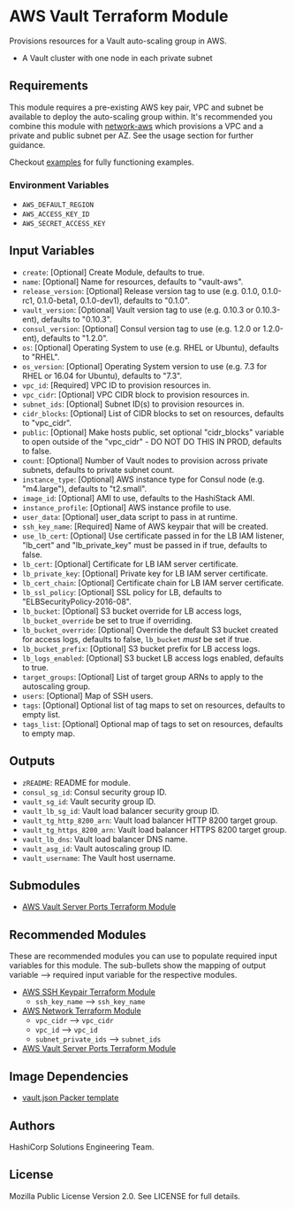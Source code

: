 # AWS Vault Terraform Module

Provisions resources for a Vault auto-scaling group in AWS.

- A Vault cluster with one node in each private subnet

## Requirements

This module requires a pre-existing AWS key pair, VPC and subnet be available to deploy the auto-scaling group within. It's recommended you combine this module with [network-aws](https://github.com/hashicorp-modules/network-aws/) which provisions a VPC and a private and public subnet per AZ. See the usage section for further guidance.

Checkout [examples](./examples) for fully functioning examples.

### Environment Variables

- `AWS_DEFAULT_REGION`
- `AWS_ACCESS_KEY_ID`
- `AWS_SECRET_ACCESS_KEY`

## Input Variables

- `create`: [Optional] Create Module, defaults to true.
- `name`: [Optional] Name for resources, defaults to "vault-aws".
- `release_version`: [Optional] Release version tag to use (e.g. 0.1.0, 0.1.0-rc1, 0.1.0-beta1, 0.1.0-dev1), defaults to "0.1.0".
- `vault_version`: [Optional] Vault version tag to use (e.g. 0.10.3 or 0.10.3-ent), defaults to "0.10.3".
- `consul_version`: [Optional] Consul version tag to use (e.g. 1.2.0 or 1.2.0-ent), defaults to "1.2.0".
- `os`: [Optional] Operating System to use (e.g. RHEL or Ubuntu), defaults to "RHEL".
- `os_version`: [Optional] Operating System version to use (e.g. 7.3 for RHEL or 16.04 for Ubuntu), defaults to "7.3".
- `vpc_id`: [Required] VPC ID to provision resources in.
- `vpc_cidr`: [Optional] VPC CIDR block to provision resources in.
- `subnet_ids`: [Optional] Subnet ID(s) to provision resources in.
- `cidr_blocks`: [Optional] List of CIDR blocks to set on resources, defaults to "vpc_cidr".
- `public`: [Optional] Make hosts public, set optional "cidr_blocks" variable to open outside of the "vpc_cidr" - DO NOT DO THIS IN PROD, defaults to false.
- `count`: [Optional] Number of Vault nodes to provision across private subnets, defaults to private subnet count.
- `instance_type`: [Optional] AWS instance type for Consul node (e.g. "m4.large"), defaults to "t2.small".
- `image_id`: [Optional] AMI to use, defaults to the HashiStack AMI.
- `instance_profile`: [Optional] AWS instance profile to use.
- `user_data`: [Optional] user_data script to pass in at runtime.
- `ssh_key_name`: [Required] Name of AWS keypair that will be created.
- `use_lb_cert`: [Optional] Use certificate passed in for the LB IAM listener, "lb_cert" and "lb_private_key" must be passed in if true, defaults to false.
- `lb_cert`: [Optional] Certificate for LB IAM server certificate.
- `lb_private_key`: [Optional] Private key for LB IAM server certificate.
- `lb_cert_chain`: [Optional] Certificate chain for LB IAM server certificate.
- `lb_ssl_policy`: [Optional] SSL policy for LB, defaults to "ELBSecurityPolicy-2016-08".
- `lb_bucket`: [Optional] S3 bucket override for LB access logs, `lb_bucket_override` be set to true if overriding.
- `lb_bucket_override`: [Optional] Override the default S3 bucket created for access logs, defaults to false, `lb_bucket` _must_ be set if true.
- `lb_bucket_prefix`: [Optional] S3 bucket prefix for LB access logs.
- `lb_logs_enabled`: [Optional] S3 bucket LB access logs enabled, defaults to true.
- `target_groups`: [Optional] List of target group ARNs to apply to the autoscaling group.
- `users`: [Optional] Map of SSH users.
- `tags`: [Optional] Optional list of tag maps to set on resources, defaults to empty list.
- `tags_list`: [Optional] Optional map of tags to set on resources, defaults to empty map.

## Outputs

- `zREADME`: README for module.
- `consul_sg_id`: Consul security group ID.
- `vault_sg_id`: Vault security group ID.
- `vault_lb_sg_id`: Vault load balancer security group ID.
- `vault_tg_http_8200_arn`: Vault load balancer HTTP 8200 target group.
- `vault_tg_https_8200_arn`: Vault load balancer HTTPS 8200 target group.
- `vault_lb_dns`: Vault load balancer DNS name.
- `vault_asg_id`: Vault autoscaling group ID.
- `vault_username`: The Vault host username.

## Submodules

- [AWS Vault Server Ports Terraform Module](https://github.com/hashicorp-modules/vault-server-ports-aws)

## Recommended Modules

These are recommended modules you can use to populate required input variables for this module. The sub-bullets show the mapping of output variable --> required input variable for the respective modules.

- [AWS SSH Keypair Terraform Module](https://github.com/hashicorp-modules/ssh-keypair-aws)
  - `ssh_key_name` --> `ssh_key_name`
- [AWS Network Terraform Module](https://github.com/hashicorp-modules/network-aws/)
  - `vpc_cidr` --> `vpc_cidr`
  - `vpc_id` --> `vpc_id`
  - `subnet_private_ids` --> `subnet_ids`
- [AWS Vault Server Ports Terraform Module](https://github.com/hashicorp-modules/vault-server-ports-aws)

## Image Dependencies

- [vault.json Packer template](https://github.com/hashicorp/guides-configuration/blob/master/vault/vault.json)

## Authors

HashiCorp Solutions Engineering Team.

## License

Mozilla Public License Version 2.0. See LICENSE for full details.
